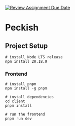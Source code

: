 [![Review Assignment Due Date](https://classroom.github.com/assets/deadline-readme-button-22041afd0340ce965d47ae6ef1cefeee28c7c493a6346c4f15d667ab976d596c.svg)](https://classroom.github.com/a/xRZXc6ot)

# Peckish

## Project Setup

```
# install Node LTS release
npm install 20.18.0 
```

### Frontend
```
# install pnpm
npm install -g pnpm

# install dependencies
cd client
pnpm install

# run the frontend
pnpm run dev
```

